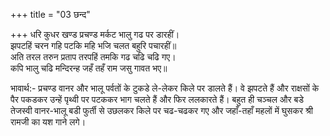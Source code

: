 +++
title = "03 छन्द"

+++
धरि कुधर खण्ड प्रचण्ड मर्कट भालु गढ पर डारहीं।  
झपटहिं चरन गहि पटकि महि भजि चलत बहुरि पचारहीं॥  
अति तरल तरुन प्रताप तरपहिं तमकि गढ चढि चढि गए।  
कपि भालु चढि मन्दिरन्ह जहँ तहँ राम जसु गावत भए॥  

भावार्थ:- प्रचण्ड वानर और भालू पर्वतों के टुकडे ले-लेकर किले पर डालते हैं। वे झपटते हैं और राक्षसों के पैर पकडकर उन्हें पृथ्वी पर पटककर भाग चलते हैं और फिर ललकारते हैं। बहुत ही चञ्चल और बडे तेजस्वी वानर-भालू बडी फुर्ती से उछलकर किले पर चढ-चढकर गए और जहाँ-तहाँ महलों में घुसकर श्री रामजी का यश गाने लगे।  
